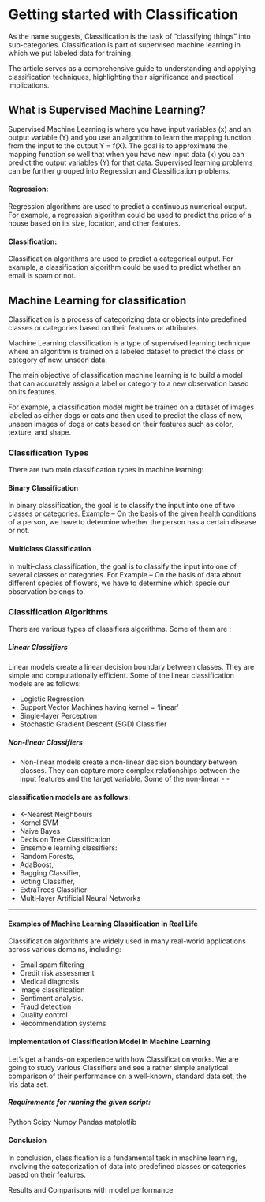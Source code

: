 # Getting started with Classification
  As the name suggests, Classification is the task of “classifying things” into sub-categories. Classification is part of supervised machine learning in which we put labeled data for training.

The article serves as a comprehensive guide to understanding and applying classification techniques, highlighting their significance and practical implications.

## What is Supervised Machine Learning?
Supervised Machine Learning is where you have input variables (x) and an output variable (Y) and you use an algorithm to learn the mapping function from the input to the output Y = f(X). The goal is to approximate the mapping function so well that when you have new input data (x) you can predict the output variables (Y) for that data.
Supervised learning problems can be further grouped into Regression and Classification problems.

#### Regression: 
Regression algorithms are used to predict a continuous numerical output. For example, a regression algorithm could be used to predict the price of a house based on its size, location, and other features.
#### Classification: 
Classification algorithms are used to predict a categorical output. For example, a classification algorithm could be used to predict whether an email is spam or not.

## Machine Learning for classification
Classification is a process of categorizing data or objects into predefined classes or categories based on their features or attributes.

Machine Learning classification is a type of supervised learning technique where an algorithm is trained on a labeled dataset to predict the class or category of new, unseen data.

The main objective of classification machine learning is to build a model that can accurately assign a label or category to a new observation based on its features.

For example, a classification model might be trained on a dataset of images labeled as either dogs or cats and then used to predict the class of new, unseen images of dogs or cats based on their features such as color, texture, and shape.

### Classification Types
There are two main classification types in machine learning:

#### Binary Classification
In binary classification, the goal is to classify the input into one of two classes or categories. Example – On the basis of the given health conditions of a person, we have to determine whether the person has a certain disease or not.

#### Multiclass Classification
In multi-class classification, the goal is to classify the input into one of several classes or categories. For Example – On the basis of data about different species of flowers, we have to determine which specie our observation belongs to.

### Classification Algorithms
There are various types of classifiers algorithms. Some of them are : 

##### Linear Classifiers
Linear models create a linear decision boundary between classes. They are simple and computationally efficient. Some of the linear classification models are as follows: 

- Logistic Regression
- Support Vector Machines having kernel = ‘linear’
- Single-layer Perceptron
- Stochastic Gradient Descent (SGD) Classifier
  
##### Non-linear Classifiers
- Non-linear models create a non-linear decision boundary between classes. They can capture more complex relationships between the input features and the target variable. Some of the non-linear - -
 
#### classification models are as follows: 

- K-Nearest Neighbours
- Kernel SVM
- Naive Bayes
- Decision Tree Classification
- Ensemble learning classifiers: 
- Random Forests, 
- AdaBoost, 
- Bagging Classifier, 
- Voting Classifier, 
- ExtraTrees Classifier
- Multi-layer Artificial Neural Networks


---------------------------------

#### Examples of Machine Learning Classification in Real Life
Classification algorithms are widely used in many real-world applications across various domains, including:

- Email spam filtering
- Credit risk assessment
- Medical diagnosis
- Image classification
- Sentiment analysis.
- Fraud detection
- Quality control
- Recommendation systems


#### Implementation of Classification Model in Machine Learning
Let’s get a hands-on experience with how Classification works. We are going to study various Classifiers and see a rather simple analytical comparison of their performance on a well-known, standard data set, the Iris data set.  

##### Requirements for running the given script:

Python
Scipy
Numpy
Pandas
matplotlib 

#### Conclusion
In conclusion, classification is a fundamental task in machine learning, involving the categorization of data into predefined classes or categories based on their features.


Results and Comparisons with model performance
